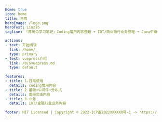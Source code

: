 ```yaml
---
home: true
icon: home
title: 主页
heroImage: /logo.png
heroText: Linzlb
tagline: 「蒋琬の学习笔记」Coding常用内容整理 + IOT/商业银行业务整理 + Java中级/高级/资深/架构师面经突击内容整理!!!

actions:
- text: 开始阅读
  link: /home/
  type: primary
- text: vuepress介绍
  link: /0/6vuepress.md
  type: default
  
features:
- title: 1.日常使用
  details: coding常用内容
- title: 2.基础+中间件+分布式
  details: 面经突击内容
- title: 3.业务
  details: IOT/金融行业业务内容
  
footer: MIT Licensed | Copyright © 2022-ICP备2022XXXXXX号-1 -> https://beian.miit.gov.cn/
---
```

